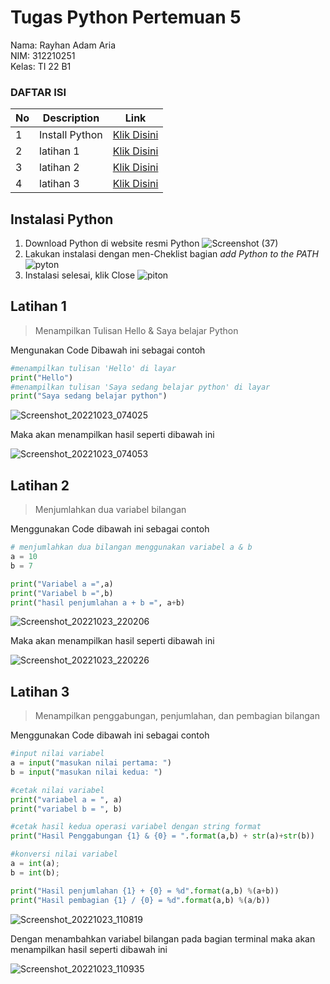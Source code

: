 # Tugas Python Pertemuan 5
Nama: Rayhan Adam Aria<br>
NIM: 312210251<br>
Kelas: TI 22 B1<br>

### DAFTAR ISI <br>
| No | Description | Link |
| ----- | ----- | ---- |
| 1 | Install Python| [Klik Disini](#Install-Python)|
| 2 | latihan 1 | [Klik Disini](#Latihan-1) |
| 3 | latihan 2 | [Klik Disini](#Latihan-2) |
| 4 | latihan 3 | [Klik Disini](#Latihan-3) |


## Instalasi Python
1. Download Python di website resmi Python
![Screenshot (37)](https://user-images.githubusercontent.com/115473812/197373642-0f7e1430-145a-4723-8491-5a9d1a071de8.png)
2. Lakukan instalasi dengan men-Cheklist bagian *add Python to the PATH* 
![pyton](https://user-images.githubusercontent.com/115473812/197374000-bcff4144-d9d1-4b99-856b-428962834841.png)
3. Instalasi selesai, klik Close
![piton](https://user-images.githubusercontent.com/115473812/197374112-975ec893-0f1e-4e74-bf59-1517c3d98a6f.png)


## Latihan 1

> Menampilkan Tulisan Hello & Saya belajar Python<br>

Mengunakan Code Dibawah ini sebagai contoh<br>
```python
#menampilkan tulisan 'Hello' di layar
print("Hello")
#menampilkan tulisan 'Saya sedang belajar python' di layar
print("Saya sedang belajar python")
```
![Screenshot_20221023_074025](https://user-images.githubusercontent.com/115473812/197399067-98d385f4-40c1-4733-baf1-c45e5a655a5f.png)

Maka akan menampilkan hasil seperti dibawah ini

![Screenshot_20221023_074053](https://user-images.githubusercontent.com/115473812/197399264-813a97fb-87a8-42f1-854c-73b40cf5949b.png)


## Latihan 2

> Menjumlahkan dua variabel bilangan<br>

Menggunakan Code dibawah ini sebagai contoh<br>
``` python
# menjumlahkan dua bilangan menggunakan variabel a & b
a = 10
b = 7

print("Variabel a =",a)
print("Variabel b =",b)
print("hasil penjumlahan a + b =", a+b)
```

![Screenshot_20221023_220206](https://user-images.githubusercontent.com/115473812/197399536-43779306-f030-4dde-b70d-deb511e8f9e6.png)

Maka akan menampilkan hasil seperti dibawah ini

![Screenshot_20221023_220226](https://user-images.githubusercontent.com/115473812/197399704-5d713335-4663-4c81-8779-488c0647c935.png)


## Latihan 3

> Menampilkan penggabungan, penjumlahan, dan pembagian bilangan<br>

Menggunakan Code dibawah ini sebagai contoh<br>
```python
#input nilai variabel
a = input("masukan nilai pertama: ")
b = input("masukan nilai kedua: ")

#cetak nilai variabel
print("variabel a = ", a)
print("variabel b = ", b)

#cetak hasil kedua operasi variabel dengan string format
print("Hasil Penggabungan {1} & {0} = ".format(a,b) + str(a)+str(b))

#konversi nilai variabel 
a = int(a);
b = int(b);

print("Hasil penjumlahan {1} + {0} = %d".format(a,b) %(a+b))
print("Hasil pembagian {1} / {0} = %d".format(a,b) %(a/b))
```

![Screenshot_20221023_110819](https://user-images.githubusercontent.com/115473812/197400179-5547d18c-74fc-4941-96d5-819018578f9b.png)

Dengan menambahkan variabel bilangan pada bagian terminal maka akan menampilkan hasil seperti dibawah ini

![Screenshot_20221023_110935](https://user-images.githubusercontent.com/115473812/197400259-efc38b82-6302-4595-b558-ae74e5710150.png)




















